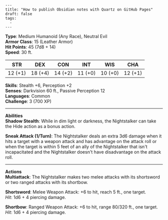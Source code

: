 ```
---
title: "How to publish Obsidian notes with Quartz on GitHub Pages"
draft: false
tags:
  - 
---
```
**Type**: Medium Humanoid (Any Race), Neutral Evil  
**Armor Class**: 15 (Leather Armor)  
**Hit Points**: 45 (7d8 + 14)  
**Speed**: 30 ft.

|STR|DEX|CON|INT|WIS|CHA|
|---|---|---|---|---|---|
|12 (+1)|18 (+4)|14 (+2)|11 (+0)|10 (+0)|12 (+1)|

**Skills**: Stealth +6, Perception +2  
**Senses**: Darkvision 60 ft., Passive Perception 12  
**Languages**: Common  
**Challenge**: 3 (700 XP)

---

**Abilities**  
**Shadow Stealth**: While in dim light or darkness, the Nightstalker can take the Hide action as a bonus action.

**Sneak Attack (1/Turn)**: The Nightstalker deals an extra 3d6 damage when it hits a target with a weapon attack and has advantage on the attack roll or when the target is within 5 feet of an ally of the Nightstalker that isn't incapacitated and the Nightstalker doesn't have disadvantage on the attack roll.

---

**Actions**  
**Multiattack**: The Nightstalker makes two melee attacks with its shortsword or two ranged attacks with its shortbow.

**Shortsword**: Melee Weapon Attack: +6 to hit, reach 5 ft., one target.  
_Hit_: 1d6 + 4 piercing damage.

**Shortbow**: Ranged Weapon Attack: +6 to hit, range 80/320 ft., one target.  
_Hit_: 1d6 + 4 piercing damage.